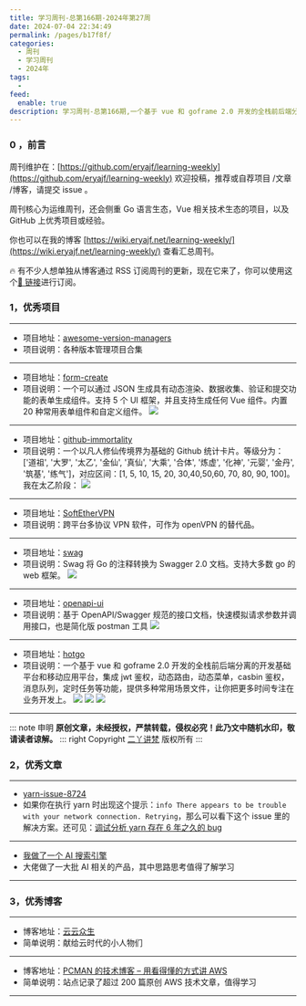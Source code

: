 ```yaml
---
title: 学习周刊-总第166期-2024年第27周
date: 2024-07-04 22:34:49
permalink: /pages/b17f8f/
categories:
  - 周刊
  - 学习周刊
  - 2024年
tags:
  -
feed:
  enable: true
description: 学习周刊-总第166期,一个基于 vue 和 goframe 2.0 开发的全栈前后端分离的开发基础平台和移动应用平台
---
```


### 0 ，前言

周刊维护在：[https://github.com/eryajf/learning-weekly](https://github.com/eryajf/learning-weekly) 欢迎投稿，推荐或自荐项目 /文章 /博客，请提交 issue 。

周刊核心为运维周刊，还会侧重 Go 语言生态，Vue 相关技术生态的项目，以及 GitHub 上优秀项目或经验。

你也可以在我的博客 [https://wiki.eryajf.net/learning-weekly/](https://wiki.eryajf.net/learning-weekly/) 查看汇总周刊。

🔥 有不少人想单独从博客通过 RSS 订阅周刊的更新，现在它来了，你可以使用这个[🔗 链接](https://wiki.eryajf.net/learning-weekly.xml)进行订阅。

### 1，优秀项目

---

- 项目地址：[awesome-version-managers](https://github.com/bernardoduarte/awesome-version-managers)
- 项目说明：各种版本管理项目合集

---

- 项目地址：[form-create](https://github.com/xaboy/form-create)
- 项目说明：一个可以通过 JSON 生成具有动态渲染、数据收集、验证和提交功能的表单生成组件。支持 5 个 UI 框架，并且支持生成任何 Vue 组件。内置 20 种常用表单组件和自定义组件。
  ![](https://t.eryajf.net/imgs/2024/05/1715420465484.webp)

---

- 项目地址：[github-immortality](https://github.com/IceEnd/github-immortality)
- 项目说明：一个以凡人修仙传境界为基础的 Github 统计卡片。等级分为：['道祖', '大罗', '太乙', '金仙', '真仙', '大乘', '合体', '炼虚', '化神', '元婴', '金丹', '筑基', '练气']，对应区间：[1, 5, 10, 15, 20, 30,40,50,60, 70, 80, 90, 100]。
  我在太乙阶段：
  ![](https://t.eryajf.net/imgs/2024/05/1716213830284.webp)

---

- 项目地址：[SoftEtherVPN](https://github.com/SoftEtherVPN/SoftEtherVPN)
- 项目说明：跨平台多协议 VPN 软件，可作为 openVPN 的替代品。

---

- 项目地址：[swag](https://github.com/swaggo/swag)
- 项目说明：Swag 将 Go 的注释转换为 Swagger 2.0 文档。支持大多数 go 的 web 框架。
  ![](https://t.eryajf.net/imgs/2024/05/1716214564065.webp)

---

- 项目地址：[openapi-ui](https://github.com/rookie-luochao/openapi-ui)
- 项目说明：基于 OpenAPI/Swagger 规范的接口文档，快速模拟请求参数并调用接口，也是简化版 postman 工具
  ![](https://t.eryajf.net/imgs/2024/05/1716213736996.webp)

---

- 项目地址：[hotgo](https://github.com/bufanyun/hotgo)
- 项目说明：一个基于 vue 和 goframe 2.0 开发的全栈前后端分离的开发基础平台和移动应用平台，集成 jwt 鉴权，动态路由，动态菜单，casbin 鉴权，消息队列，定时任务等功能，提供多种常用场景文件，让你把更多时间专注在业务开发上。
  ![](https://t.eryajf.net/imgs/2024/05/1716214350135.webp)
  ![](https://t.eryajf.net/imgs/2024/05/1716214369887.webp)
  ![](https://t.eryajf.net/imgs/2024/05/1716214385312.webp)

---

::: note 申明
**原创文章<Badge text='eryajf' />，未经授权，严禁转载，侵权必究！此乃文中随机水印，敬请读者谅解。**
::: right
Copyright [二丫讲梵](https://wiki.eryajf.net) 版权所有
:::

### 2，优秀文章

---

- [yarn-issue-8724](https://github.com/yarnpkg/yarn/issues/8724#issuecomment-1301928867)
- 如果你在执行 yarn 时出现这个提示：`info There appears to be trouble with your network connection. Retrying`，那么可以看下这个 issue 里的解决方案。还可见：[调试分析 yarn 存在 6 年之久的 bug](https://juejin.cn/post/7162077789456662541#heading-0)

---

- [我做了一个 AI 搜索引擎](https://mp.weixin.qq.com/s/25eXZi1QgGYIPpXeDzkQrg)
- 大佬做了一大批 AI 相关的产品，其中思路思考值得了解学习

---

### 3，优秀博客

---

- 博客地址：[云云众生](https://yylives.cc/)
- 简单说明：献给云时代的小人物们

---

- 博客地址：[PCMAN 的技术博客 – 用看得懂的方式讲 AWS](https://blog.bitipcman.com/)
- 简单说明：站点记录了超过 200 篇原创 AWS 技术文章，值得学习

---
